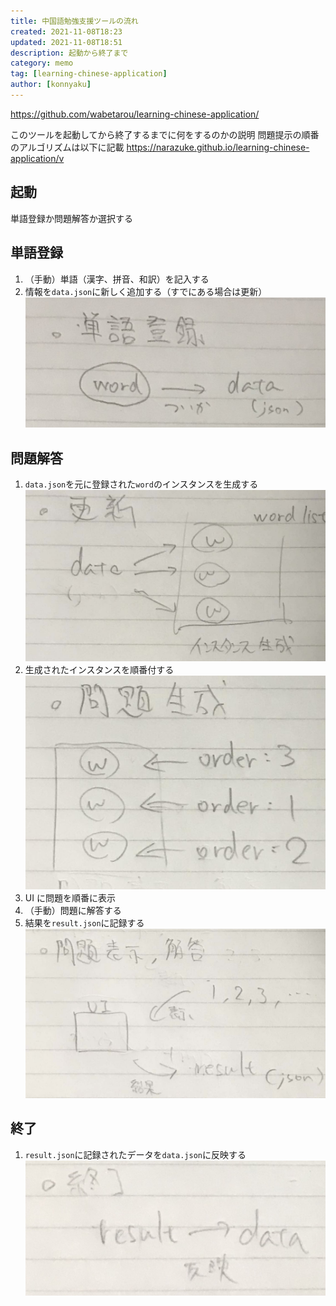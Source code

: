 ```yaml
---
title: 中国語勉強支援ツールの流れ
created: 2021-11-08T18:23
updated: 2021-11-08T18:51
description: 起動から終了まで
category: memo
tag: [learning-chinese-application]
author: [konnyaku]
---
```


https://github.com/wabetarou/learning-chinese-application/

このツールを起動してから終了するまでに何をするのかの説明
問題提示の順番のアルゴリズムは以下に記載
https://narazuke.github.io/learning-chinese-application/v

## 起動

単語登録か問題解答か選択する

## 単語登録

1. （手動）単語（漢字、拼音、和訳）を記入する
2. 情報を`data.json`に新しく追加する（すでにある場合は更新）
   ![](01.jpg)

## 問題解答

1. `data.json`を元に登録された`word`のインスタンスを生成する
   ![](02.jpg)
2. 生成されたインスタンスを順番付する
   ![](03.jpg)
3. UI に問題を順番に表示
4. （手動）問題に解答する
5. 結果を`result.json`に記録する
   ![](04.jpg)

## 終了

1. `result.json`に記録されたデータを`data.json`に反映する
   ![](05.jpg)
